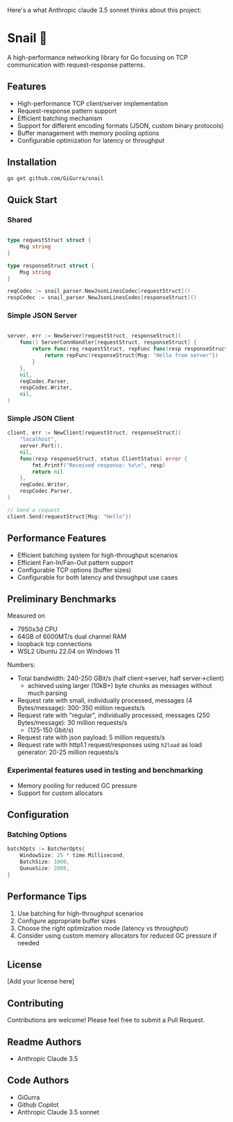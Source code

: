 Here's a what Anthropic claude 3.5 sonnet thinks about this project:

# Snail 🐌

A high-performance networking library for Go focusing on TCP communication with request-response patterns.

## Features

- High-performance TCP client/server implementation
- Request-response pattern support
- Efficient batching mechanism
- Support for different encoding formats (JSON, custom binary protocols)
- Buffer management with memory pooling options
- Configurable optimization for latency or throughput

## Installation

```bash
go get github.com/GiGurra/snail
```

## Quick Start


### Shared
    
```go

type requestStruct struct {
    Msg string
}

type responseStruct struct {
    Msg string
}

reqCodec := snail_parser.NewJsonLinesCodec[requestStruct]()
respCodec := snail_parser.NewJsonLinesCodec[responseStruct]()
```

### Simple JSON Server

```go

server, err := NewServer[requestStruct, responseStruct](
    func() ServerConnHandler[requestStruct, responseStruct] {
        return func(req requestStruct, repFunc func(resp responseStruct) error) error {
            return repFunc(responseStruct{Msg: "Hello from server"})
        }
    },
    nil,
    reqCodec.Parser,
    respCodec.Writer,
    nil,
)
```

### Simple JSON Client

```go
client, err := NewClient[requestStruct, responseStruct](
    "localhost",
    server.Port(),
    nil,
    func(resp responseStruct, status ClientStatus) error {
        fmt.Printf("Received response: %v\n", resp)
        return nil
    },
    reqCodec.Writer,
    respCodec.Parser,
)

// Send a request
client.Send(requestStruct{Msg: "Hello"})
```

## Performance Features

- Efficient batching system for high-throughput scenarios
- Efficient Fan-In/Fan-Out pattern support
- Configurable TCP options (buffer sizes)
- Configurable for both latency and throughput use cases

## Preliminary Benchmarks

Measured on 
- 7950x3d CPU 
- 64GB of 6000MT/s dual channel RAM
- loopback tcp connections
- WSL2 Ubuntu 22.04 on Windows 11

Numbers:
- Total bandwidth: 240-250 GBit/s (half client->server, half server->client)
  - achieved using larger (10kB+) byte chunks as messages without much parsing
- Request rate with small, individually processed, messages (4 Bytes/message): 300-350 million requests/s
- Request rate with "regular", individually processed, messages (250 Bytes/message): 30 million requests/s 
  - (125-150 Gbit/s)
- Request rate with json payload: 5 million requests/s
- Request rate with http1.1 request/responses using `h2load` as load generator: 20-25 million requests/s 

### Experimental features used in testing and benchmarking

- Memory pooling for reduced GC pressure
- Support for custom allocators

## Configuration

### Batching Options

```go
batchOpts := BatcherOpts{
    WindowSize: 25 * time.Millisecond,
    BatchSize: 1000,
    QueueSize: 2000,
}
```

## Performance Tips

1. Use batching for high-throughput scenarios
2. Configure appropriate buffer sizes
3. Choose the right optimization mode (latency vs throughput)
4. Consider using custom memory allocators for reduced GC pressure if needed

## License

[Add your license here]

## Contributing

Contributions are welcome! Please feel free to submit a Pull Request.

## Readme  Authors
- Anthropic Claude 3.5

## Code Authors

- GiGurra
- Github Copilot
- Anthropic Claude 3.5 sonnet